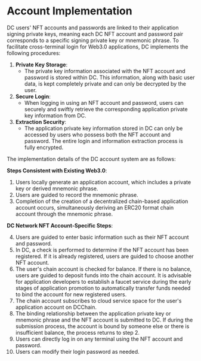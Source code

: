 # &#x20;Account Implementation

DC users' NFT accounts and passwords are linked to their application signing private keys, meaning each DC NFT account and password pair corresponds to a specific signing private key or mnemonic phrase. To facilitate cross-terminal login for Web3.0 applications, DC implements the following procedures:

1. **Private Key Storage**:
   * The private key information associated with the NFT account and password is stored within DC. This information, along with basic user data, is kept completely private and can only be decrypted by the user.
2. **Secure Login**:
   * When logging in using an NFT account and password, users can securely and swiftly retrieve the corresponding application private key information from DC.
3. **Extraction Security**:
   * The application private key information stored in DC can only be accessed by users who possess both the NFT account and password. The entire login and information extraction process is fully encrypted.

The implementation details of the DC account system are as follows:

**Steps Consistent with Existing Web3.0**:

1. Users locally generate an application account, which includes a private key or derived mnemonic phrase.
2. Users are guided to record the mnemonic phrase.
3. Completion of the creation of a decentralized chain-based application account occurs, simultaneously deriving an ERC20 format chain account through the mnemonic phrase.

**DC Network NFT Account-Specific Steps**:

4. Users are guided to enter basic information such as their NFT account and password.
5. In DC, a check is performed to determine if the NFT account has been registered. If it is already registered, users are guided to choose another NFT account.
6. The user's chain account is checked for balance. If there is no balance, users are guided to deposit funds into the chain account. It is advisable for application developers to establish a faucet service during the early stages of application promotion to automatically transfer funds needed to bind the account for new registered users.
7. The chain account subscribes to cloud service space for the user's application account on DCChain.
8. The binding relationship between the application private key or mnemonic phrase and the NFT account is submitted to DC. If during the submission process, the account is bound by someone else or there is insufficient balance, the process returns to step 2.
9. Users can directly log in on any terminal using the NFT account and password.
10. Users can modify their login password as needed.
